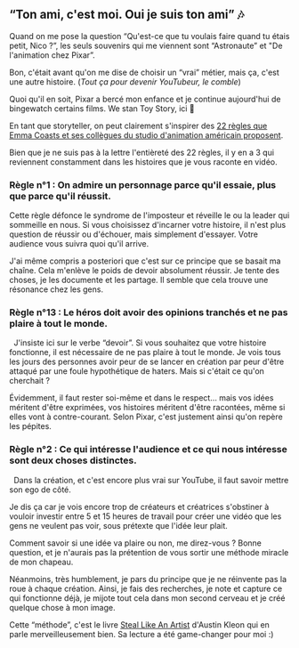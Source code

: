 ## “Ton ami, c'est moi. Oui je suis ton ami” 🎶

Quand on me pose la question “Qu'est-ce que tu voulais faire quand tu étais petit, Nico ?”, les seuls souvenirs qui me viennent sont “Astronaute” et "De l'animation chez Pixar”. 

Bon, c'était avant qu'on me dise de choisir un “vrai” métier, mais ça, c'est une autre histoire. (_Tout ça pour devenir YouTubeur, le comble_)

Quoi qu'il en soit, Pixar a bercé mon enfance et je continue aujourd'hui de bingewatch certains films. We stan Toy Story, ici 🤠

En tant que storyteller, on peut clairement s'inspirer des [22 règles que Emma Coasts et ses collègues du studio d'animation américain proposent](https://94csj.r.ag.d.sendibm3.com/mk/cl/f/ufwjl7_sGDiFo9cqaCuq_0UILxAx7HUYveQ-VFW2xJ0Tmfg4vUSql_vzIVrVvLbKZchO-6DhW_Pa4ENXFKvXXhsvjl6s4HfKv6yJx19G7n2YJS_vb8mqGd2WeW16nNej3U9grdZg_415COsqllWmWfin9A43PdmmG5GkNaD9Q1xfM8cv1xgaFXXuomqPfUhzKeqj_0dl1HQr3hw1kmzXH1nxiA3qvOxm2diGuBjoER63Dc28hs99rz8-grbFPi6wVDjQv6edPTjowqS6dO7j3jeJm3h_C5mZ6kVdXyfFNzbJ7bHvxcCfXcGpT1w7m8ovbv1pznqStW9Gn-aIkDd5mem9N6LxTAVBVUnNTauVGKOS3iM "22 Règles de storytelling Pixar").

Bien que je ne suis pas à la lettre l'entièreté des 22 règles, il y en a 3 qui reviennent constamment dans les histoires que je vous raconte en vidéo.

### Règle n°1 : On admire un personnage parce qu'il essaie, plus que parce qu'il réussit.

Cette règle défonce le syndrome de l'imposteur et réveille le ou la leader qui sommeille en nous. Si vous choisissez d'incarner votre histoire, il n'est plus question de réussir ou d'échouer, mais simplement d'essayer. Votre audience vous suivra quoi qu'il arrive.

J'ai même compris a posteriori que c'est sur ce principe que se basait ma chaîne. Cela m'enlève le poids de devoir absolument réussir. Je tente des choses, je les documente et les partage. Il semble que cela trouve une résonance chez les gens.

### Règle n°13 : Le héros doit avoir des opinions tranchés et ne pas plaire à tout le monde.  
 
J'insiste ici sur le verbe “devoir”. Si vous souhaitez que votre histoire fonctionne, il est nécessaire de ne pas plaire à tout le monde. Je vois tous les jours des personnes avoir peur de se lancer en création par peur d'être attaqué par une foule hypothétique de haters. Mais si c'était ce qu'on cherchait ? 

Évidemment, il faut rester soi-même et dans le respect… mais vos idées méritent d'être exprimées, vos histoires méritent d'être racontées, même si elles vont à contre-courant. Selon Pixar, c'est justement ainsi qu'on repère les pépites.

### Règle n°2 : Ce qui intéresse l'audience et ce qui nous intéresse sont deux choses distinctes.  
 
Dans la création, et c'est encore plus vrai sur YouTube, il faut savoir mettre son ego de côté. 

Je dis ça car je vois encore trop de créateurs et créatrices s'obstiner à vouloir investir entre 5 et 15 heures de travail pour créer une vidéo que les gens ne veulent pas voir, sous prétexte que l'idée leur plait.

Comment savoir si une idée va plaire ou non, me direz-vous ? Bonne question, et je n'aurais pas la prétention de vous sortir une méthode miracle de mon chapeau.

Néanmoins, très humblement, je pars du principe que je ne réinvente pas la roue à chaque création. Ainsi, je fais des recherches, je note et capture ce qui fonctionne déjà, je mijote tout cela dans mon second cerveau et je créé quelque chose à mon image. 

Cette “méthode”, c'est le livre [Steal Like An Artist](https://94csj.r.ag.d.sendibm3.com/mk/cl/f/i3ev-rki4Y80VYwqyKI9m4NLHvfTXu5IKZCrQ1B3i1qoNC6bTpu-3mQHLBadF3W1CR-ungNdhyqjEKq2NMCQWVv5JiANf-2zPufkCrCd8yksHyTnEAZpEtYrGyi6NEcFRID7RefBPMiLPdNDTstHdleL6d0oEo0Lyll12uyoicwlYqtUlEaYmnklFH2dGpASol0FiuccpQQrO7bV0z8adpgx_4_d7lz2cXN-lOrnTjNQa1LBBwZDdhiY-kjCu1sxSSLAdFs9-4a5CWv9SycWGHfPZ9eWwQ "SLAA") d'Austin Kleon qui en parle merveilleusement bien. Sa lecture a été game-changer pour moi :)